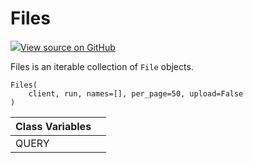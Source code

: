 # Files

[![](https://www.tensorflow.org/images/GitHub-Mark-32px.png)View source on GitHub](https://www.github.com/wandb/client/tree/master/wandb/apis/public.py#L1537-L1600)

Files is an iterable collection of `File` objects.

```text
Files(
    client, run, names=[], per_page=50, upload=False
)
```

| Class Variables |  |
| :--- | :--- |
|  QUERY |  |

